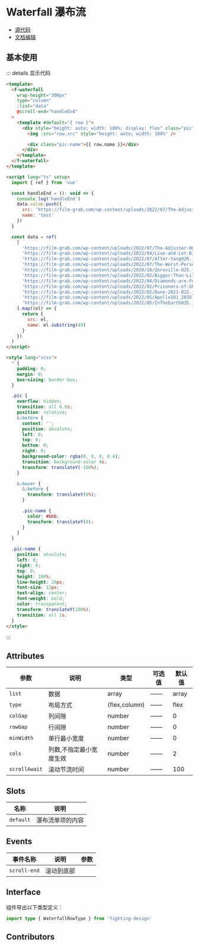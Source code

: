 # Waterfall 瀑布流

- [源代码](https://github.com/FightingDesign/fighting-design/tree/master/packages/fighting-design/waterfall)
- [文档编辑](https://github.com/FightingDesign/fighting-design/blob/master/docs/docs/components/waterfall.md)

## 基本使用

<demo1-vue />

::: details 显示代码

```html
<template>
  <f-waterfall
    wrap-height="300px"
    type="column"
    :list="data"
    @scroll-end="handleEnd"
  >
    <template #default="{ row }">
      <div style="height: auto; width: 100%; display: flex" class="pic">
        <img :src="row.src" style="height: auto; width: 100%" />

        <div class="pic-name">{{ row.name }}</div>
      </div>
    </template>
  </f-waterfall>
</template>

<script lang="ts" setup>
  import { ref } from 'vue'

  const handleEnd = (): void => {
    console.log('handleEnd')
    data.value.push({
      src: 'https://film-grab.com/wp-content/uploads/2022/07/The-Adjuster-006.jpg',
      name: 'test'
    })
  }

  const data = ref(
    [
      'https://film-grab.com/wp-content/uploads/2022/07/The-Adjuster-006.jpg',
      'https://film-grab.com/wp-content/uploads/2022/04/Live-and-Let-Die-061.jpg',
      'https://film-grab.com/wp-content/uploads/2022/07/After-Yang026.jpg',
      'https://film-grab.com/wp-content/uploads/2022/07/The-Worst-Person-in-the-World-001.jpg',
      'https://film-grab.com/wp-content/uploads/2020/10/Zeroville-025.jpg',
      'https://film-grab.com/wp-content/uploads/2022/02/Bigger-Than-Life-029.jpg',
      'https://film-grab.com/wp-content/uploads/2022/04/Diamonds-are-Forever-060.jpg',
      'https://film-grab.com/wp-content/uploads/2022/02/Prisoners-of-Ghostland-002.jpg',
      'https://film-grab.com/wp-content/uploads/2022/02/Dune-2021-022.jpg',
      'https://film-grab.com/wp-content/uploads/2022/05/Apollo101_2036.jpg',
      'https://film-grab.com/wp-content/uploads/2022/05/InTheEarth035.jpg'
    ].map((el) => {
      return {
        src: el,
        name: el.substring(49)
      }
    })
  )
</script>

<style lang="scss">
  * {
    padding: 0;
    margin: 0;
    box-sizing: border-box;
  }

  .pic {
    overflow: hidden;
    transition: all 0.6s;
    position: relative;
    &:before {
      content: '';
      position: absolute;
      left: 0;
      top: 0;
      bottom: 0;
      right: 0;
      background-color: rgba(0, 0, 0, 0.4);
      transition: background-color 4s;
      transform: translateY(-100%);
    }

    &:hover {
      &:before {
        transform: translateY(0%);
      }

      .pic-name {
        color: #bbb;
        transform: translateY(0);
      }
    }
  }

  .pic-name {
    position: absolute;
    left: 0;
    right: 0;
    top: 0;
    height: 100%;
    line-height: 20px;
    font-size: 12px;
    text-align: center;
    font-weight: bold;
    color: transparent;
    transform: translateY(100%);
    transition: all 1s;
  }
</style>
```

:::

## Attributes

| 参数          | 说明                    | 类型          | 可选值 | 默认值 |
| ------------- | ----------------------- | ------------- | ------ | ------ |
| `list`        | 数据                    | array         | ——     | array  |
| `type`        | 布局方式                | (flex,column) | ——     | flex   |
| `colGap`      | 列间隙                  | number        | ——     | 0      |
| `rowGap`      | 行间隙                  | number        | ——     | 0      |
| `minWidth`    | 单行最小宽度            | number        | ——     | 0      |
| `cols`        | 列数,不指定最小宽度生效 | number        | ——     | 2      |
| `scrollAwait` | 滚动节流时间            | number        | ——     | 100    |

## Slots

| 名称      | 说明             |
| --------- | ---------------- |
| `default` | 瀑布流单项的内容 |

## Events

| 事件名称     | 说明       | 参数 |
| ------------ | ---------- | ---- |
| `scroll-end` | 滚动到底部 |      |

## Interface

组件导出以下类型定义：

```ts
import type { WaterfallRowType } from 'fighting-design'
```

## Contributors

<a href="https://gitee.com/gz_lib" target="_blank">
  <f-avatar round src="https://avatars.githubusercontent.com/u/80079124?v=4" />
</a>

<script setup lang="ts">
  import demo1Vue from './_demos/waterfall/demo1.vue'
</script>
